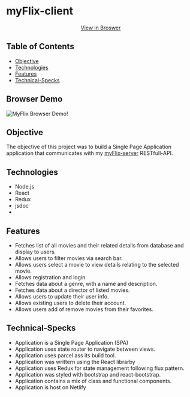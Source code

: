 # myFlix-client

<div align="center">
  <a href="https://myflix-project.netlify.app/" alt="View in browser">View in Broswer</a>
</div>


## Table of Contents
- [Objective](#Objective)
- [Technologies](#Technologies)
- [Features](#Features)
- [Technical-Specks](#Technical-Specks)


## Browser Demo
![MyFlix Browser Demo!](./src/assets/myFlix.gif)

## Objective
The objective of this project was to build a Single Page Application application that communicates with my <a href="https://github.com/MarquezMoore/myFlix-server">myFlix-server</a> RESTfull-API. 

## Technologies
- Node.js
- React
- Redux
- jsdoc 
- 

## Features
- Fetches list of all movies and their related details from database and display to users.
- Allows users to filter movies via search bar.
- Allows users select a movie to view details relating to the selected movie.
- Allows registration and login.
- Fetches data about a genre, with a name and description.
- Fetches data about a director of listed movies.
- Allows users to update their user info.
- Allows existing users to delete their account.
- Allows users add of remove movies from their favorites.
## Technical-Specks
- Application is a Single Page Application (SPA)
- Application uses state router to navigate between views.
- Application uses parcel ass its build tool.
- Application was writtern using the React librarby
- Application uses Redux for state management following flux pattern.
- Application was styled with bootstrap and react-bootstrap.
- Application contains a mix of class and functional components.
- Application is host on Netlify
